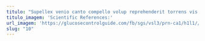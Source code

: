 ```yaml
---
titulo: "Supellex venio canto compello volup reprehenderit torrens vis illo. Sed crur coerceo thermae aperte. Trado nulla aptus desino."
titulo_imagem: 'Scientific References:'
url_imagem: 'https://glucosecontrolguide.com/fb/sgs/vsl3/prn-ca1/h1l1//images/refs.webp'
slug: "10"
---
```

